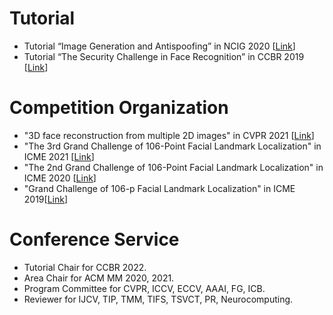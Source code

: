 Tutorial
======
* Tutorial “Image Generation and Antispoofing” in NCIG 2020 [<a href="http://ncig2020.csig.org.cn/%e5%9b%be%e5%83%8f%e7%94%9f%e6%88%90%e4%b8%8e%e9%98%b2%e4%bc%aa/">Link</a>]
* Tutorial “The Security Challenge in Face Recognition” in CCBR 2019 [<a href="http://www.ccbr99.cn/tutorials.jsp">Link</a>]

Competition Organization
======
* "3D face reconstruction from multiple 2D images" in CVPR 2021 [<a href="http://www.picdataset.com/challenge/task/3dface/">Link</a>]
* "The 3rd Grand Challenge of 106-Point Facial Landmark Localization" in ICME 2021 [<a href="https://fllc3-icme2021.github.io/index.html">Link</a>]
* "The 2nd Grand Challenge of 106-Point Facial Landmark Localization" in ICME 2020 [<a href="https://fllc-icpr2020.github.io/home/">Link</a>]
* "Grand Challenge of 106-p Facial Landmark Localization" in ICME 2019[<a href="https://facial-landmarks-localization-challenge.github.io">Link</a>]

Conference Service
======
* Tutorial Chair for CCBR 2022.
* Area Chair for ACM MM 2020, 2021.
* Program Committee for CVPR, ICCV, ECCV, AAAI, FG, ICB.
* Reviewer for IJCV, TIP, TMM, TIFS, TSVCT, PR, Neurocomputing.
